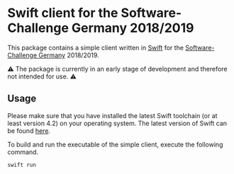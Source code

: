 # Swift client for the Software-Challenge Germany 2018/2019

This package contains a simple client written in [Swift](https://swift.org/) for the [Software-Challenge Germany](https://www.software-challenge.de/) 2018/2019.

:warning: The package is currently in an early stage of development and therefore not intended for use. :warning:

## Usage

Please make sure that you have installed the latest Swift toolchain (or at least version 4.2) on your operating system. The latest version of Swift can be found [here](https://swift.org/download/).

To build and run the executable of the simple client, execute the following command.

```shell
swift run
```